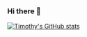 ### Hi there 👋

[![Timothy's GitHub stats](https://github-readme-stats.vercel.app/api?username=timothy-geiger)](https://github.com/timothy-geiger/github-readme-stats)